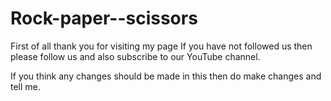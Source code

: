 # Rock-paper--scissors
First of all thank you for visiting my page
If you have not followed us then please follow us and also subscribe to our YouTube channel.

If you think any changes should be made in this then do make changes and tell me.
